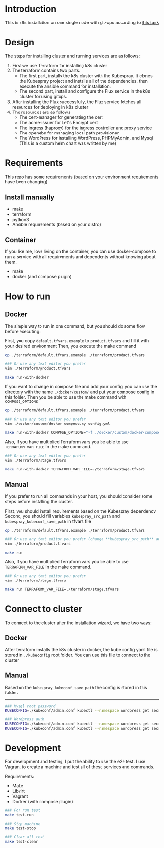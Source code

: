 Introduction
============

This is k8s installation on one single node with git-ops according
to [this task](https://github.com/mason-chase/devops-test)

Design
======

The steps for installing cluster and running services are as follows:

1. First we use Terraform for installing k8s cluster
2. The terraform contains two parts.
   * The first part, installs the k8s cluster with the Kubespray. It clones the Kubespray project and installs all of the dependencies. then execute the ansible command for installation.
   * The second part, install and configure the Flux service in the k8s cluster for using gitops.
3. After installing the Flux successfully, the Flux service fetches all resources for deploying in k8s cluster
4. The resources are as follows
   * The cert-manager for generating the cert
   * The acme-issuer for Let's Encrypt cert
   * The ingress (haproxy) for the ingress controller and proxy service
   * The openebs for managing local path provisioner
   * The WordPress for installing WordPress, PHPMyAdmin, and Mysql (This is a custom helm chart was written by me)

Requirements
============

This repo has some requirements (based on your environment requirements have been changing)

## Install manually

* make
* terraform
* python3
* Ansible requirements (based on your distro)

## Container

If you like me, love living on the container, you can use docker-compose to run a service with all requirements and dependents
without knowing about them.

* make
* docker (and compose plugin)

How to run
==========

## Docker

The simple way to run in one command, but you should do some flow before executing:

First, you copy `default.tfvars.example` to `product.tfvars` and fill it with your desired environment
Then, you execute the make command

```bash
cp ./terraform/default.tfvars.example ./terraform/product.tfvars

### Or use any text editor you prefer
vim ./terraform/product.tfvars

make run-with-docker
```

If you want to change in compose file and add your config, you can use the directory with the name `./docker/custom/` and
put your compose config in this folder. Then you be able to use the make command with `COMPOSE_OPTIONS`

```bash
cp ./terraform/default.tfvars.example ./terraform/product.tfvars

### Or use any text editor you prefer
vim ./docker/custom/docker-compose.my-config.yml

make run-with-docker COMPOSE_OPTIONS="-f ./docker/custom/docker-compose.my-config.yml"
```

Also, If you have multiplied Terraform vars you be able to use `TERRAFORM_VAR_FILE` in the make command.

```bash
### Or use any text editor you prefer
vim ./terraform/stage.tfvars

make run-with-docker TERRAFORM_VAR_FILE=./terraform/stage.tfvars
```

## Manual

If you prefer to run all commands in your host, you should consider some steps before installing the cluster.

First, you should install requirements based on the Kubespray dependency
Second, you should fill variables `kubespray_src_path` and `kubespray_kubeconf_save_path` in tfvars file

```bash
cp ./terraform/default.tfvars.example ./terraform/product.tfvars

### Or use any text editor you prefer (change **kubespray_src_path** and **kubespray_kubeconf_save_path**)
vim ./terraform/product.tfvars

make run
```

Also, If you have multiplied Terraform vars you be able to use `TERRAFORM_VAR_FILE` in the make command.

```bash
### Or use any text editor you prefer
vim ./terraform/stage.tfvars

make run TERRAFORM_VAR_FILE=./terraform/stage.tfvars
```

Connect to cluster
==================

To connect to the cluster after the installation wizard, we have two ways:

## Docker

After terraform installs the k8s cluster in docker, the kube config yaml file is stored in `./kubeconfig` root folder. You can use this file to connect to the cluster

## Manual

Based on the `kubespray_kubeconf_save_path` the config is stored in this folder.

--------

```bash
### Mysql root password
KUBECONFIG=./kubeconf/admin.conf kubectl --namespace wordpress get secret mysql-root-pass -o jsonpath='{.data.password}' | base64 -d

### Wordpress auth
KUBECONFIG=./kubeconf/admin.conf kubectl --namespace wordpress get secret wp-auth -o jsonpath='{.data.username}' | base64 -d
KUBECONFIG=./kubeconf/admin.conf kubectl --namespace wordpress get secret wp-auth -o jsonpath='{.data.password}' | base64 -d
```

Development
===========

For development and testing, I put the ability to use the e2e test. I use Vagrant to create a machine and test all of these services and commands.

Requirements:

* Make
* Libvirt
* Vagrant
* Docker (with compose plugin)

```bash
### For run test
make test-run

### Stop machine
make test-stop

### Clear all test
make test-clear
```
